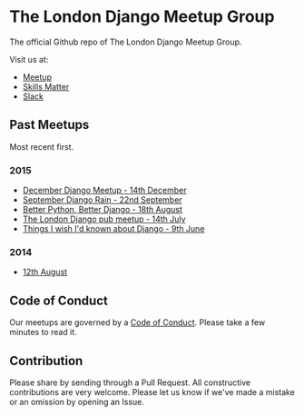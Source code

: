 # The London Django Meetup Group

The official Github repo of The London Django Meetup Group.

Visit us at:

* [Meetup][meetup]
* [Skills Matter][skills-matter]
* [Slack][slack]

[meetup]: http://www.meetup.com/The-London-Django-Meetup-Group/
[skills-matter]: https://skillsmatter.com/groups/10546-london-django-meetup-group
[slack]: https://londondjangomeetup.herokuapp.com/

## Past Meetups

Most recent first.

### 2015

* [December Django Meetup - 14th December](meetups/2015-12-14.md)
* [September Django Rain - 22nd September](meetups/2015-09-22.md)
* [Better Python, Better Django - 18th August](meetups/2015-08-18.md)
* [The London Django pub meetup - 14th July](meetups/2015-07-14.md)
* [Things I wish I'd known about Django - 9th June](meetups/2015-06-09.md)

### 2014

* [12th August](meetups/2014-08-12.md)

## Code of Conduct

Our meetups are governed by a [Code of Conduct][code-of-conduct]. Please take a
few minutes to read it.

[code-of-conduct]: code_of_conduct.md

## Contribution

Please share by sending through a Pull Request. All constructive contributions
are very welcome. Please let us know if we've made a mistake or an omission by
opening an Issue.
